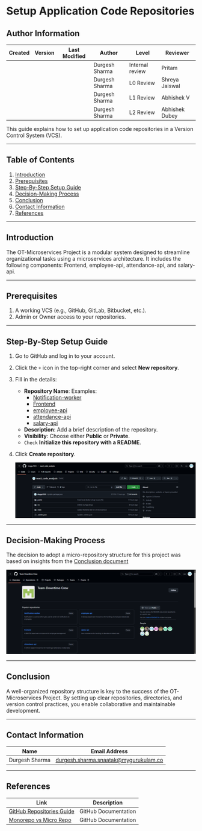 # Setup Application Code Repositories

## Author Information

| **Created**       | **Version** | **Last Modified** | **Author**        | **Level**            | **Reviewer**         |
|--------------------|-------------|-------------------|-------------------|----------------------|----------------------|
|                    |             |                   | Durgesh Sharma    | Internal review      | Pritam               |
|                    |             |                   | Durgesh Sharma    | L0 Review            | Shreya Jaiswal       |
|                    |             |                   | Durgesh Sharma    | L1 Review            | Abhishek V           |
|                    |             |                   | Durgesh Sharma    | L2 Review            | Abhishek Dubey       |

This guide explains how to set up application code repositories in a Version Control System (VCS).

---

## Table of Contents

1. [Introduction](#introduction)
2. [Prerequisites](#prerequisites)
3. [Step-By-Step Setup Guide](#step-by-step-setup-guide)
4. [Decision-Making Process](#decision-making-process)
5. [Conclusion](#conclusion)
6. [Contact Information](#contact-information)
7. [References](#references)

---

## Introduction

The OT-Microservices Project is a modular system designed to streamline organizational tasks using a microservices architecture. It includes the following components: Frontend, employee-api, attendance-api, and salary-api.

---

## Prerequisites

1. A working VCS (e.g., GitHub, GitLab, Bitbucket, etc.).
2. Admin or Owner access to your repositories.

---

## Step-By-Step Setup Guide

1. Go to GitHub and log in to your account.
2. Click the `+` icon in the top-right corner and select **New repository**.
3. Fill in the details:
   - **Repository Name**: Examples:
     - [Notification-worker](https://github.com/Team-Downtime-Crew/Notification-worker)
     - [Frontend](https://github.com/Team-Downtime-Crew/frontend)
     - [employee-api](https://github.com/Team-Downtime-Crew/employee-api)
     - [attendance-api](https://github.com/Team-Downtime-Crew/attendance-api)
     - [salary-api](https://github.com/Team-Downtime-Crew/salary-api)
   - **Description**: Add a brief description of the repository.
   - **Visibility**: Choose either **Public** or **Private**.
   - `Check` **Initialize this repository with a README**.
4. Click **Create repository**.

   ![Screenshot 2024-12-01 at 10 13 27 PM](https://github.com/duggu7055/Snaatak/blob/main/imgs/Capture.PNG)

---

## Decision-Making Process

The decision to adopt a micro-repository structure for this project was based on insights from the [Conclusion document](https://github.com/snaatak-Downtime-Crew/Documentation/blob/SCRUMS-133-Durgesh/vcs_design%20%2B%20poc/mono-micro%20repo/conclusion%20document/README.md)

   ![Screenshot 2024-12-01 at 10 13 27 PM](https://github.com/duggu7055/Snaatak/blob/main/imgs/Capture1.PNG)

---

## Conclusion

A well-organized repository structure is key to the success of the OT-Microservices Project. By setting up clear repositories, directories, and version control practices, you enable collaborative and maintainable development.

---

## Contact Information

| **Name**           | **Email Address**                              |
|---------------------|-----------------------------------------------|
| Durgesh Sharma      | durgesh.sharma.snaatak@mygurukulam.co         |

---

## References

| **Link**                                                 | **Description**        |
|----------------------------------------------------------|------------------------|
| [GitHub Repositories Guide](https://docs.github.com/en/repositories) | GitHub Documentation |
| [Monorepo vs Micro Repo](https://github.com/snaatak-Downtime-Crew/Documentation/blob/main/vcs_design%20%2B%20poc/mono-micro%20repo/conclusion%20document/README.md) | GitHub Documentation |

